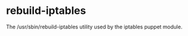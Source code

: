 rebuild-iptables
================

The /usr/sbin/rebuild-iptables utility used by the iptables puppet module. 